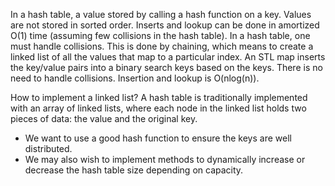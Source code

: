 In a hash table, a value stored by calling a hash function on a key. Values
are not stored in sorted order. Inserts and lookup can be done in amortized
O(1) time (assuming few collisions in the hash table). In a hash table, one
must handle collisions. This is done by chaining, which means to create a
linked list of all the values that map to a particular index.
An STL map inserts the key/value pairs into a binary search keys based on the
keys. There is no need to handle collisions. Insertion and lookup is O(nlog(n)).

How to implement a linked list?
A hash table is traditionally implemented with an array of linked lists, where
each node in the linked list holds two pieces of data: the value and the
original key.

- We want to use a good hash function to ensure the keys are well distributed.
- We may also wish to implement methods to dynamically increase or decrease
  the hash table size depending on capacity.
